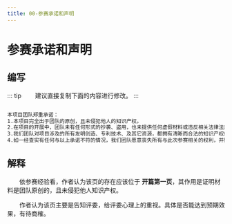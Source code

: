 ```yaml
---
title: 00-参赛承诺和声明
---
```

# 参赛承诺和声明

## 编写

::: tip
&emsp;&emsp;建议直接复制下面的内容进行修改。
:::

``` markdown

本项目团队郑重承诺：
1.本项目完全出于团队的原创，且未侵犯他人的知识产权。
2.在项目的开展中，团队未有任何形式的抄袭、盗用，也未提供任何虚假材料或违反相关法律法规的行为。
3.我们团队对项目涉及的所有发明创造、专利技术、及其它资源，都拥有清晰而合法的知识产权或物权。
4.如一经查实有任何与以上承诺不符的情况，我们团队愿意丧失所有与此次参赛相关的权利，并愿意承担由此带来的所有法律责任。

```

## 解释

&emsp;&emsp;依参赛经验看，作者认为该页的存在应该位于 **开篇第一页**，其作用是证明材料是团队原创的，且未侵犯他人知识产权。

&emsp;&emsp;作者认为该页主要是告知评委，给评委心理上的重视。具体是否能达到预期效果，有待商榷。
